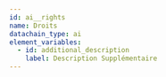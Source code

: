 ```yaml
---
id: ai__rights
name: Droits
datachain_type: ai
element_variables:
  - id: additional_description
    label: Description Supplémentaire
---
```


